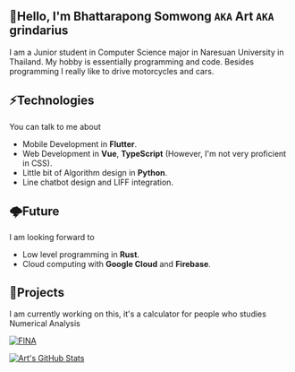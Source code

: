 ## 👋Hello, I'm Bhattarapong Somwong `AKA` Art `AKA` grindarius

I am a Junior student in Computer Science major in Naresuan University in Thailand. My hobby is essentially programming and code. Besides programming I really like to drive motorcycles and cars.

## ⚡Technologies
You can talk to me about
- Mobile Development in **Flutter**.
- Web Development in **Vue**, **TypeScript** (However, I'm not very proficient in CSS).
- Little bit of Algorithm design in **Python**.
- Line chatbot design and LIFF integration.

## 🌩️Future
I am looking forward to
- Low level programming in **Rust**.
- Cloud computing with **Google Cloud** and **Firebase**.

## 🚧Projects
I am currently working on this, it's a calculator for people who studies Numerical Analysis

[![FINA](https://github-readme-stats.vercel.app/api/pin/?username=grindarius&repo=fina&theme=tokyonight)](https://github.com/anuraghazra/github-readme-stats)

[![Art's GitHub Stats](https://github-readme-stats.vercel.app/api?username=grindarius&count_private=true&show_icons=true&theme=tokyonight&include_all_commits=true)](https://github.com/anuraghazra/github-readme-stats)
